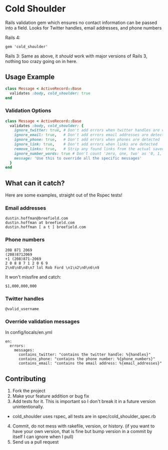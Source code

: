 Cold Shoulder
=============

Rails validation gem which ensures no contact information can be passed into a field.
Looks for Twitter handles, email addresses, and phone numbers

Rails 4:
```shell
gem 'cold_shoulder'
```

Rails 3:
Same as above, it _should_ work with major versions of Rails 3, nothing too crazy going on in here.

## Usage Example
```ruby
class Message < ActiveRecord::Base
  validates :body, cold_shoulder: true
end
```

### Validation Options
```ruby
class Message < ActiveRecord::Base
  validates :body, cold_shoulder: {
    ignore_twitter: true, # Don't add errors when twitter handles are detected
    ignore_email: true,   # Don't add errors email addresses are detected
    ignore_phone: true,   # Don't add errors when phones are detected
    ignore_link: true,    # Don't add errors when links are detected
    remove_links: true,   # Strip any found links from the actual saved value, setting to true will ignore links
    ignore_number_words: true # Don't count 'zero, one, two' as '0, 1, 2' etc this is used to catch phone numbers as words
    message: 'Use this to override all the specific messages'
  }
end
```

## What can it catch?
Here are some examples, straight out of the Rspec tests!
### Email addresses
```
dustin.hoffman@breefield.com
dustin.hoffman at breefield.com
dustin.hoffman [ a t ] breefield.com
```
### Phone numbers
```
208 871 2069
(208)8712069
+1 (208)871-2069
2 0 8 8 7 1 2 0 6 9
2\n0\n8\n8\n7 lol Rob Ford \n1\n2\n0\n6\n9
```

It won't missfire and catch:
```
$1,000,000,000
```

### Twitter handles
```
@valid_username
```

### Override validation messages
In config/locals/en.yml
```
en:
  errors:
    messages:
      contains_twitter: "contains the twitter handle: %{handles}"
      contains_phone: "contains the phone number: %{phone_numbers}"
      contains_email: "contains the email address: %{email_addresses}"
```

## Contributing
 
1. Fork the project
2. Make your feature addition or bug fix
3. Add tests for it. This is important so I don't break it in a future version unintentionally.
  * cold_shoulder uses rspec, all tests are in spec/cold_shoulder_spec.rb
4. Commit, do not mess with rakefile, version, or history. (if you want to have your own version, that is fine but bump version in a commit by itself I can ignore when I pull)
5. Send us a pull request